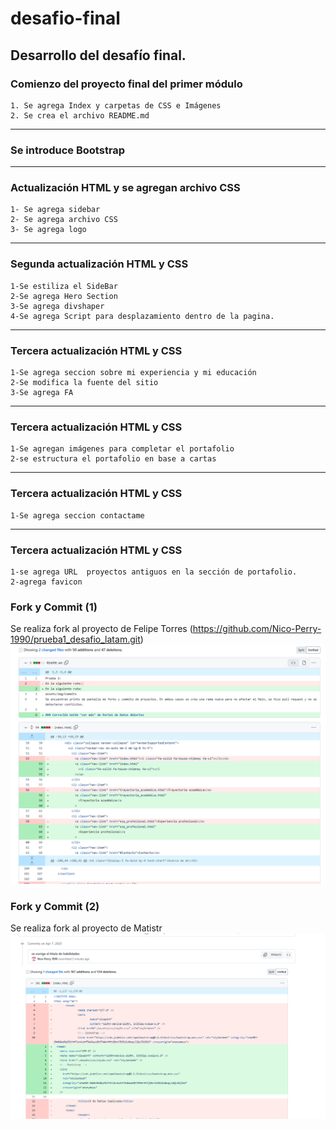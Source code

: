 # desafio-final

## Desarrollo del desafío final.

### Comienzo del proyecto final del primer módulo

    1. Se agrega Index y carpetas de CSS e Imágenes
    2. Se crea el archivo README.md

---

### Se introduce Bootstrap

---

### Actualización HTML y se agregan archivo CSS

    1- Se agrega sidebar
    2- Se agrega archivo CSS
    3- Se agrega logo

---

### Segunda actualización HTML y CSS

    1-Se estiliza el SideBar
    2-Se agrega Hero Section
    3-Se agrega divshaper
    4-Se agrega Script para desplazamiento dentro de la pagina.

---

### Tercera actualización HTML y CSS

    1-Se agrega seccion sobre mi experiencia y mi educación
    2-Se modifica la fuente del sitio
    3-Se agrega FA

---

### Tercera actualización HTML y CSS

    1-Se agregan imágenes para completar el portafolio
    2-se estructura el portafolio en base a cartas

---

### Tercera actualización HTML y CSS

    1-Se agrega seccion contactame

---

### Tercera actualización HTML y CSS

    1-se agrega URL  proyectos antiguos en la sección de portafolio.
    2-agrega favicon

### Fork y Commit (1)

Se realiza fork al proyecto de Felipe Torres (https://github.com/Nico-Perry-1990/prueba1_desafio_latam.git)
![se reliza un commit corrigiendo el botón "Ver Más"](assets/images/externalcommit-1.png)

### Fork y Commit (2)

Se realiza fork al proyecto de Matistr
![se reliza un commit corrigiendo el titulo de la seccion de habilidades](assets/images/externalcommit-2.png)
